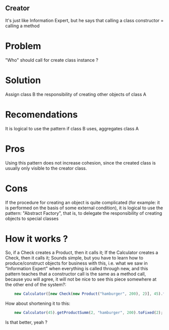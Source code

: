 ## Creator 
It's just like Information Expert, but he says that calling a class constructor = calling a method

# Problem
"Who" should call for create class instance ?

# Solution
Assign class B the responsibility of creating other objects of class A

# Recomendations
It is logical to use the pattern if class B uses, aggregates class A

# Pros
Using this pattern does not increase cohesion, since the created class is usually only visible to the creator class.

# Cons
If the procedure for creating an object is quite complicated (for example: it is performed on the basis of some external condition), it is logical to use the pattern: "Abstract Factory", that is, to delegate the responsibility of creating objects to special classes

# How it works ?
So, if a Check creates a Product, then it calls it; If the Calculator creates a Check, then it calls it; Sounds simple, but you have to learn how to produce/construct objects for business with this, i.e. what we saw in "Information Expert" when everything is called through new, and this pattern teaches that a constructor call is the same as a method call, because you will agree, it will not be nice to see this piece somewhere at the other end of the system?:

```ts
    new Calculator([new Check(new Product("hamburger", 200), 2)], 45).toFixed(2); // 220.00
```
How about shortening it to this: 

```ts
    new Calculator(45).getProductSumm(2, "hamburger", 200).toFixed(2); // 220.00
```

Is that better, yeah ?
